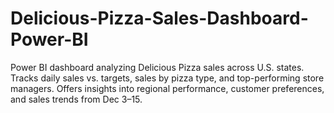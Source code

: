 # Delicious-Pizza-Sales-Dashboard-Power-BI
Power BI dashboard analyzing Delicious Pizza sales across U.S. states. Tracks daily sales vs. targets, sales by pizza type, and top-performing store managers. Offers insights into regional performance, customer preferences, and sales trends from Dec 3–15.
